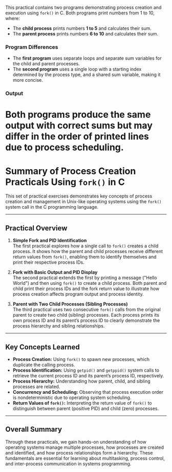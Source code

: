 

This practical contains two programs demonstrating process creation and execution using `fork()` in C. Both programs print numbers from 1 to 10, where:

- The **child process** prints numbers **1 to 5** and calculates their sum.
- The **parent process** prints numbers **6 to 10** and calculates their sum.

### Program Differences

- The **first program** uses separate loops and separate sum variables for the child and parent processes.
- The **second program** uses a single loop with a starting index determined by the process type, and a shared sum variable, making it more concise.

### Output

Both programs produce the same output with correct sums but may differ in the order of printed lines due to process scheduling.
=======
# Summary of Process Creation Practicals Using `fork()` in C

This set of practical exercises demonstrates key concepts of process creation and management in Unix-like operating systems using the `fork()` system call in the C programming language.

---

## Practical Overview

1. **Simple Fork and PID Identification**  
   The first practical explores how a single call to `fork()` creates a child process. It shows how the parent and child processes receive different return values from `fork()`, enabling them to identify themselves and print their respective process IDs.

2. **Fork with Basic Output and PID Display**  
   The second practical extends the first by printing a message ("Hello World") and then using `fork()` to create a child process. Both parent and child print their process IDs and the fork return value to illustrate how process creation affects program output and process identity.

3. **Parent with Two Child Processes (Sibling Processes)**  
   The third practical uses two consecutive `fork()` calls from the original parent to create two child (sibling) processes. Each process prints its own process ID and its parent’s process ID to clearly demonstrate the process hierarchy and sibling relationships.

---

## Key Concepts Learned

- **Process Creation:** Using `fork()` to spawn new processes, which duplicate the calling process.
- **Process Identification:** Using `getpid()` and `getppid()` system calls to retrieve the current process ID and its parent’s process ID, respectively.
- **Process Hierarchy:** Understanding how parent, child, and sibling processes are related.
- **Concurrency and Scheduling:** Observing that process execution order is nondeterministic due to operating system scheduling.
- **Return Values of `fork()`:** Interpreting the return value of `fork()` to distinguish between parent (positive PID) and child (zero) processes.

---

## Overall Summary

Through these practicals, we gain hands-on understanding of how operating systems manage multiple processes, how processes are created and identified, and how process relationships form a hierarchy. These fundamentals are essential for learning about multitasking, process control, and inter-process communication in systems programming.
